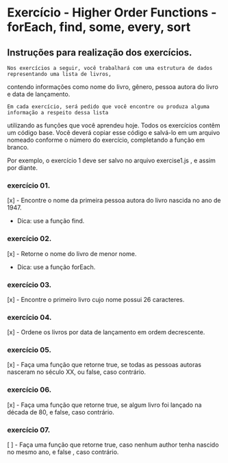 # Exercício - Higher Order Functions - forEach, find, some, every, sort

## Instruções para realização dos exercícios.

    Nos exercícios a seguir, você trabalhará com uma estrutura de dados representando uma lista de livros,
  contendo informações como nome do livro, gênero, pessoa autora do livro e data de lançamento.
    
    Em cada exercício, será pedido que você encontre ou produza alguma informação a respeito dessa lista
  utilizando as funções que você aprendeu hoje. Todos os exercícios contêm um código base. Você deverá
  copiar esse código e salvá-lo em um arquivo nomeado conforme o número do exercício, completando a
  função em branco.
  
  Por exemplo, o exercício 1 deve ser salvo no arquivo exercise1.js , e assim por diante.

### exercício 01.
[x] - Encontre o nome da primeira pessoa autora do livro nascida no ano de 1947.
 - Dica: use a função find.

### exercício 02.
[x] - Retorne o nome do livro de menor nome.
 - Dica: use a função forEach.

### exercício 03.
[x] - Encontre o primeiro livro cujo nome possui 26 caracteres.

### exercício 04.
[x] - Ordene os livros por data de lançamento em ordem decrescente.

### exercício 05.
[x] - Faça uma função que retorne true, se todas as pessoas autoras nasceram no século XX, ou false, caso contrário.

### exercício 06.
[x] - Faça uma função que retorne true, se algum livro foi lançado na década de 80, e false, caso contrário.

### exercício 07.
[ ] - Faça uma função que retorne true, caso nenhum author tenha nascido no mesmo ano, e false , caso contrário.